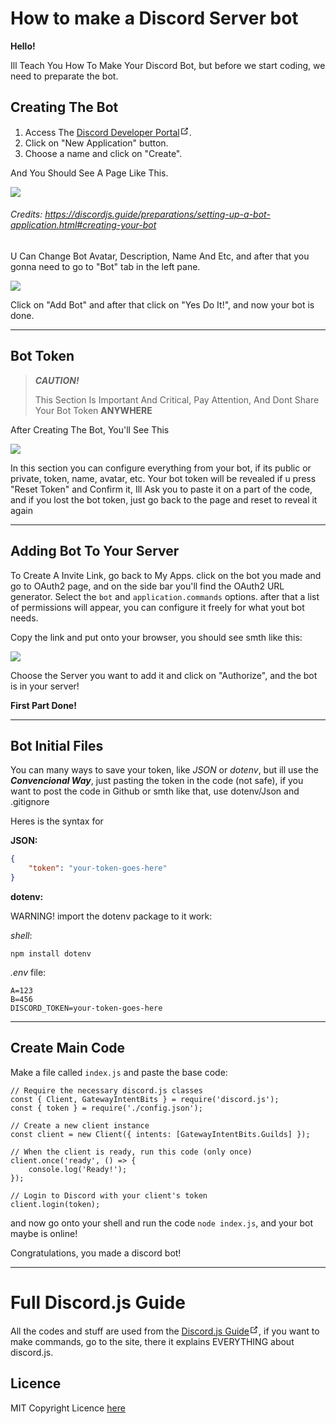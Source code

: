 # How to make a Discord Server bot

**Hello!**

Ill Teach You How To Make Your Discord Bot, but before we start coding, we need to preparate the bot.

## Creating The Bot

1. Access The [Discord Developer Portal<svg class="icon outbound" xmlns="http://www.w3.org/2000/svg" ariaHidden="true" focusable="false" x="0px" y="0px" viewBox="0 0 100 100" width="15" height="15"><path fill="currentColor" d="M18.8,85.1h56l0,0c2.2,0,4-1.8,4-4v-32h-8v28h-48v-48h28v-8h-32l0,0c-2.2,0-4,1.8-4,4v56C14.8,83.3,16.6,85.1,18.8,85.1z"></path><polygon fill="currentColor" points="45.7,48.7 51.3,54.3 77.2,28.5 77.2,37.2 85.2,37.2 85.2,14.9 62.8,14.9 62.8,22.9 71.5,22.9"></polygon></svg>](https://discord.com/developers/applications). 
2. Click on "New Application" button.
3. Choose a name and click on "Create".

And You Should See A Page Like This.

<img src="https://discordjs.guide/assets/create-app.ed82aede.png"></img>
###### Credits: https://discordjs.guide/preparations/setting-up-a-bot-application.html#creating-your-bot

U Can Change Bot Avatar, Description, Name And Etc, and after that you gonna need to go to "Bot" tab in the left pane.

<img src="https://discordjs.guide/assets/create-bot.44c7ea49.png">

Click on "Add Bot" and after that click on "Yes Do It!", and now your bot is done.

___

## Bot Token

> ***CAUTION!***
>
>This Section Is Important And Critical, Pay Attention, And Dont Share Your Bot Token **ANYWHERE**

After Creating The Bot, You'll See This

<img src="https://discordjs.guide/assets/created-bot.286c1bcf.png">

In this section you can configure everything from your bot, if its public or private, token, name, avatar, etc. Your bot token will be revealed if u press "Reset Token" and Confirm it, Ill Ask you to paste it on a part of the code, and if you lost the bot token, just go back to the page and reset to reveal it again

___

## Adding Bot To Your Server

To Create A Invite Link, go back to My Apps. click on the bot you made and go to OAuth2 page, and on the side bar you'll find the OAuth2 URL generator. Select the `bot` and `application.commands` options. after that a list of permissions will appear, you can configure it freely for what yout bot needs.

Copy the link and put onto your browser, you should see smth like this:

<img src="https://discordjs.guide/assets/bot-auth-page.e624796f.png">

Choose the Server you want to add it and click on "Authorize", and the bot is in your server!

**First Part Done!**
____

## Bot Initial Files

You can many ways to save your token, like *JSON* or *dotenv*, but ill use the ***Convencional Way***, just pasting the token in the code (not safe), if you want to post the code in Github or smth like that, use dotenv/Json and .gitignore

Heres is the syntax for

**JSON:**

```json
{
	"token": "your-token-goes-here"
}
```

**dotenv:**

WARNING! import the dotenv package to it work: 

*shell*:
```shell
npm install dotenv
```

*.env* file:
```dotenv
A=123
B=456
DISCORD_TOKEN=your-token-goes-here
```

___

## Create Main Code

Make a file called `index.js` and paste the base code:


```
// Require the necessary discord.js classes
const { Client, GatewayIntentBits } = require('discord.js');
const { token } = require('./config.json');

// Create a new client instance
const client = new Client({ intents: [GatewayIntentBits.Guilds] });

// When the client is ready, run this code (only once)
client.once('ready', () => {
	console.log('Ready!');
});

// Login to Discord with your client's token
client.login(token);
```

and now go onto your shell and run the code `node index.js`, and your bot maybe is online!

Congratulations, you made a discord bot!

___

# Full Discord.js Guide 

All the codes and stuff are used from the [Discord.js Guide<svg class="icon outbound" xmlns="http://www.w3.org/2000/svg" ariaHidden="true" focusable="false" x="0px" y="0px" viewBox="0 0 100 100" width="15" height="15"><path fill="currentColor" d="M18.8,85.1h56l0,0c2.2,0,4-1.8,4-4v-32h-8v28h-48v-48h28v-8h-32l0,0c-2.2,0-4,1.8-4,4v56C14.8,83.3,16.6,85.1,18.8,85.1z"></path><polygon fill="currentColor" points="45.7,48.7 51.3,54.3 77.2,28.5 77.2,37.2 85.2,37.2 85.2,14.9 62.8,14.9 62.8,22.9 71.5,22.9"></polygon></svg>](https://discordjs.guide/#before-you-begin), if you want to make commands, go to the site, there it explains EVERYTHING about discord.js.

## Licence

MIT Copyright Licence [here](LICENSE)
